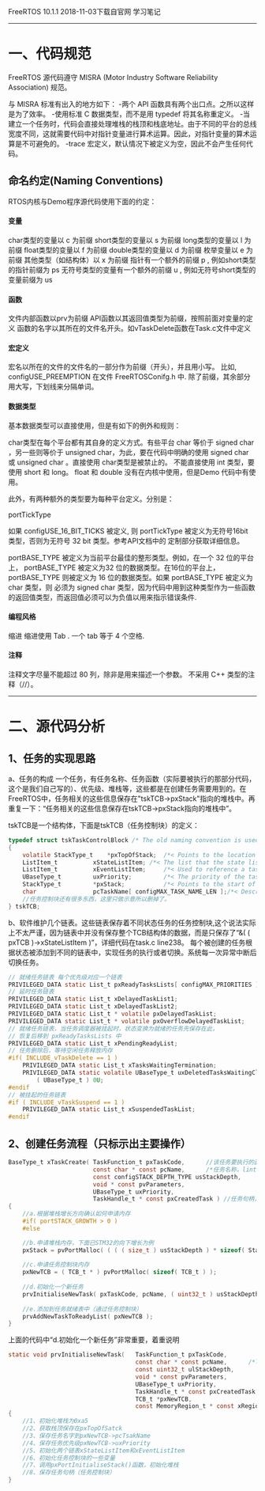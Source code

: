 FreeRTOS 10.1.1 2018-11-03下载自官网
学习笔记

---

# 一、代码规范
FreeRTOS 源代码遵守 MISRA (Motor Industry Software Reliability Association) 规范。

与 MISRA 标准有出入的地方如下：
-两个 API 函数具有两个出口点。之所以这样是为了效率。 
-使用标准 C 数据类型，而不是用 typedef 将其名称重定义。
-当建立一个任务时，代码会直接处理堆栈的栈顶和栈底地址。由于不同的平台的总线宽度不同，这就需要代码中对指针变量进行算术运算。因此，对指针变量的算术运算是不可避免的。
-trace 宏定义，默认情况下被定义为空，因此不会产生任何代码。

## 命名约定(Naming Conventions)

RTOS内核与Demo程序源代码使用下面的约定：

#### 变量
char类型的变量以 c 为前缀
short类型的变量以 s 为前缀 
long类型的变量以 l 为前缀 
float类型的变量以 f 为前缀 
double类型的变量以 d 为前缀 
枚举变量以 e 为前缀 
其他类型（如结构体）以 x 为前缀 
指针有一个额外的前缀 p , 例如short类型的指针前缀为 ps 
无符号类型的变量有一个额外的前缀 u , 例如无符号short类型的变量前缀为 us


#### 函数
文件内部函数以prv为前缀 
API函数以其返回值类型为前缀，按照前面对变量的定义 
函数的名字以其所在的文件名开头。如vTaskDelete函数在Task.c文件中定义 

#### 宏定义
宏名以所在的文件的文件名的一部分作为前缀（开头），并且用小写。 
比如, configUSE_PREEMPTION 在文件 FreeRTOSConifg.h 中. 
除了前缀，其余部分用大写，下划线来分隔单词。

#### 数据类型

基本数据类型可以直接使用，但是有如下的例外和规则：

char类型在每个平台都有其自身的定义方式。有些平台 char 等价于 signed char ，另一些则等价于 unsigned char，为此，要在代码中明确的使用 signed char 或 unsigned char 。直接使用 char类型是被禁止的。
不能直接使用 int 类型，要使用 short 和 long。
 float 和 double 没有在内核中使用，但是Demo 代码中有使用。

此外，有两种额外的类型要为每种平台定义。分别是：

portTickType

如果 configUSE_16_BIT_TICKS 被定义, 则 portTickType 被定义为无符号16bit 类型，否则为无符号 32 bit 类型。参考API文档中的 定制部分获取详细信息。


portBASE_TYPE
被定义为当前平台最佳的整形类型。例如，在一个 32 位的平台上， portBASE_TYPE 被定义为32 位的数据类型。在16位的平台上， portBASE_TYPE 则被定义为 16 位的数据类型。如果 portBASE_TYPE 被定义为 char 类型，则 必须为 signed char  类型，因为代码中用到这种类型作为一些函数的返回值类型，而返回值必须可以为负值以用来指示错误条件.

#### 编程风格
缩进
缩进使用 Tab . 一个 tab 等于 4 个空格.

#### 注释 
注释文字尽量不能超过 80 列，除非是用来描述一个参数。 
不采用 C++ 类型的注释（//）。 

---
# 二、源代码分析
## 1、任务的实现思路
a、任务的构成
一个任务，有任务名称、任务函数（实际要被执行的那部分代码，这个是我们自己写的）、优先级、堆栈等，这些都是在创建任务需要用到的。在FreeRTOS中，任务相关的这些信息保存在"tskTCB->pxStack"指向的堆栈中。再重复一下：“任务相关的这些信息保存在tskTCB->pxStack指向的堆栈中”。

tskTCB是一个结构体，下面是tskTCB（任务控制块）的定义：
```c
typedef struct tskTaskControlBlock /* The old naming convention is used to prevent breaking kernel aware debuggers. */
{
	volatile StackType_t	*pxTopOfStack;	/*< Points to the location of the last item placed on the tasks stack.  THIS MUST BE THE FIRST MEMBER OF THE TCB STRUCT. */
	ListItem_t			xStateListItem;	/*< The list that the state list item of a task is reference from denotes the state of that task (Ready, Blocked, Suspended ). */
	ListItem_t			xEventListItem;		/*< Used to reference a task from an event list. */
	UBaseType_t			uxPriority;			/*< The priority of the task.  0 is the lowest priority. */
	StackType_t			*pxStack;			/*< Points to the start of the stack. */
	char				pcTaskName[ configMAX_TASK_NAME_LEN ];/*< Descriptive name given to the task when created.  Facilitates debugging only. */ /*lint !e971 Unqualified char types are allowed for strings and single characters only. */
    //任务控制块还有很多东西，这里只做示意所以删掉了。
} tskTCB;
```

b、软件维护几个链表。这些链表保存着不同状态任务的任务控制块,这个说法实际上不太严谨，因为链表中并没有保存整个TCB结构体的数据，而是只保存了“&( ( pxTCB )->xStateListItem )”，详细代码在task.c line238。
每个被创建的任务根据状态被添加到不同的链表中，实现任务的执行或者切换。系统每一次异常中断后切换任务。

```c
// 就绪任务链表 每个优先级对应一个链表
PRIVILEGED_DATA static List_t pxReadyTasksLists[ configMAX_PRIORITIES ];
// 延时任务链表
PRIVILEGED_DATA static List_t xDelayedTaskList1;                        
PRIVILEGED_DATA static List_t xDelayedTaskList2;                        
PRIVILEGED_DATA static List_t * volatile pxDelayedTaskList;
PRIVILEGED_DATA static List_t * volatile pxOverflowDelayedTaskList;
// 就绪任务链表，当任务调度器被挂起时，状态变换为就绪的任务先保存在此， 
// 恢复后移到 pxReadyTasksLists 中
PRIVILEGED_DATA static List_t xPendingReadyList;                
// 任务删除后，等待空闲任务释放内存
#if( INCLUDE_vTaskDelete == 1 )
    PRIVILEGED_DATA static List_t xTasksWaitingTermination;
    PRIVILEGED_DATA static volatile UBaseType_t uxDeletedTasksWaitingCleanUp = 
        ( UBaseType_t ) 0U;
#endif
// 被挂起的任务链表
#if ( INCLUDE_vTaskSuspend == 1 )
    PRIVILEGED_DATA static List_t xSuspendedTaskList;                   
#endif
```

## 2、创建任务流程（只标示出主要操作）

```c
BaseType_t xTaskCreate(	TaskFunction_t pxTaskCode,      //该任务要执行的函数名
                        const char * const pcName,		/*任务名称，lint !e971 Unqualified char types are allowed for strings and single characters only. */
                        const configSTACK_DEPTH_TYPE usStackDepth,      //任务堆栈大小  
                        void * const pvParameters,
                        UBaseType_t uxPriority,
                        TaskHandle_t * const pxCreatedTask ) //任务句柄，通过该句柄可以引用创建的任务。
{
    //a.根据堆栈增长方向确认如何申请内存
    #if( portSTACK_GROWTH > 0 )
    #else

    //b.申请堆栈内存，下面已STM32的向下增长为例
    pxStack = pvPortMalloc( ( ( ( size_t ) usStackDepth ) * sizeof( StackType_t ) ) ); 
    
    //c.申请任务控制块内存
    pxNewTCB = ( TCB_t * ) pvPortMalloc( sizeof( TCB_t ) );   
    
    //d.初始化一个新任务
    prvInitialiseNewTask( pxTaskCode, pcName, ( uint32_t ) usStackDepth, pvParameters, uxPriority, pxCreatedTask, pxNewTCB, NULL );
	
    //e.添加到任务就绪表中（通过任务控制块）    
    prvAddNewTaskToReadyList( pxNewTCB );
}                            
```                        

上面的代码中“d.初始化一个新任务”非常重要，着重说明

```c
static void prvInitialiseNewTask( 	TaskFunction_t pxTaskCode,
									const char * const pcName,		/*lint !e971 Unqualified char types are allowed for strings and single characters only. */
									const uint32_t ulStackDepth,
									void * const pvParameters,
									UBaseType_t uxPriority,
									TaskHandle_t * const pxCreatedTask,
									TCB_t *pxNewTCB,
									const MemoryRegion_t * const xRegions )
{
    //1、初始化堆栈为0xa5
    //2、获取栈顶保存在pxTopOfSatck
    //3、保存任务名字到pxNewTCB->pcTsakName
    //4、保存任务优先级pxNewTCB->uxPriority
    //5、初始化两个链表xStateListItem和xEventListItem
    //6、初始化任务控制块的一些变量
    //7、调用pxPortInitialiseStack()函数，初始化堆栈
    //8、保存任务句柄（任务控制块）
}                                    
```